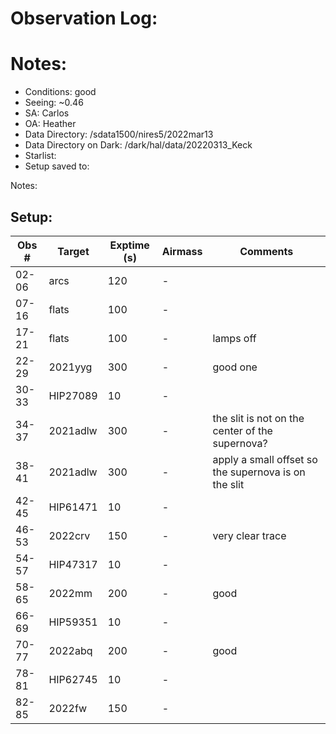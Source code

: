 # Observation Log:

# Notes:

* Conditions: good
* Seeing: ~0.46
* SA: Carlos
* OA: Heather
* Data Directory: /sdata1500/nires5/2022mar13
* Data Directory on Dark: /dark/hal/data/20220313_Keck
* Starlist: 
* Setup saved to: 

Notes:


## Setup:


| Obs #     | Target      | Exptime (s) | Airmass | Comments                                                   |
|-----------|-------------|-------------|---------|------------------------------------------------------------|
|02-06      |   arcs      |120          |    -    | 
|07-16      |   flats     |100          |    -    | 
|17-21      |   flats     |100          |    -    | lamps off
|22-29      |   2021yyg   |300          |    -    |  good one
|30-33      |   HIP27089  |10           |    -    | 
|34-37      |   2021adlw  |300          |    -    | the slit is not on the center of the supernova?
|38-41      |   2021adlw  |300          |    -    | apply a small offset so the supernova is on the slit
|42-45      |   HIP61471  |10           |    -    |
|46-53      |   2022crv   |150          |    -    | very clear trace
|54-57      |   HIP47317  |10           |    -    |
|58-65      |   2022mm    |200          |    -    | good
|66-69      |   HIP59351  |10           |    -    |
|70-77      |   2022abq   |200          |    -    | good
|78-81      |   HIP62745  |10           |    -    |
|82-85      |   2022fw    |150          |    -    |
